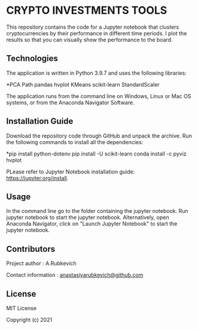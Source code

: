 
# CRYPTO INVESTMENTS TOOLS

This repository contains the code for a Jupyter notebook that clusters cryptocurrencies by their performance in different time periods. I plot the results so that you can visually show the performance to the board.

## Technologies

The application is written in Python 3.9.7 and uses the following libraries:

*PCA
Path
pandas
hvplot
KMeans
scikit-learn
StandardScaler

The application runs from the command line on Windows, Linux or Mac OS systems, or from the Anaconda Navigator Software.

## Installation Guide
Download the repository code through GitHub and unpack the archive. Run the following commands to install all the dependencies:

*pip install python-dotenv
pip install -U scikit-learn
conda install -c pyviz hvplot

PLease refer to Jupyter Notebook installation guide: https://jupyter.org/install.

## Usage
In the command line go to the folder containing the jupyter notebook. Run jupyter notebook to start the jupyter notebook. Alternatively, open Anaconda Navigator, click on "Launch Jupyter Notebook" to start the jupyter notebook.

## Contributors
Project author : A.Rubkevich

Contact information : anastasiyarubkevich@github.com

## License
MIT License

Copyright (c) 2021
